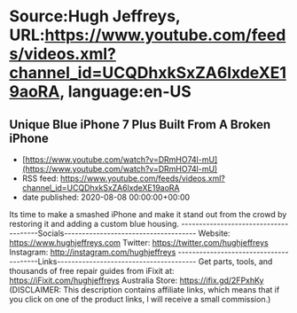 # Source:Hugh Jeffreys, URL:https://www.youtube.com/feeds/videos.xml?channel_id=UCQDhxkSxZA6lxdeXE19aoRA, language:en-US

## Unique Blue iPhone 7 Plus Built From A Broken iPhone
 - [https://www.youtube.com/watch?v=DRmHO74l-mU](https://www.youtube.com/watch?v=DRmHO74l-mU)
 - RSS feed: https://www.youtube.com/feeds/videos.xml?channel_id=UCQDhxkSxZA6lxdeXE19aoRA
 - date published: 2020-08-08 00:00:00+00:00

Its time to make a smashed iPhone and make it stand out from the crowd by restoring it and adding a custom blue housing.
--------------------------------------Socials-------------------------------------
Website: https://www.hughjeffreys.com 
Twitter: https://twitter.com/hughjeffreys
Instagram: http://instagram.com/hughjeffreys
---------------------------------------Links---------------------------------------
Get parts, tools, and thousands of free repair guides from iFixit at: 
    https://iFixit.com/hughjeffreys
Australia Store: https://ifix.gd/2FPxhKy
(DISCLAIMER: This description contains affiliate links, which means that if you click on one of the product links, l will receive a small commission.)

